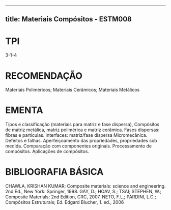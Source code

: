 
---
title: Materiais Compósitos - ESTM008 
---

# TPI

3-1-4

# RECOMENDAÇÃO

Materiais Poliméricos; Materiais Cerâmicos; Materiais Metálicos

# EMENTA

Tipos e classificação (materiais para matriz e fase dispersa), Compósitos de matriz metálica, matriz polimérica e matriz cerâmica. Fases dispersas: fibras e partículas. Interfaces: matriz/fase dispersa Micromecânica. Defeitos e falhas. Aperfeiçoamento das propriedades, propriedades sob medida. Comparação com componentes originais. Processamento de compósitos. Aplicações de compósitos.

# BIBLIOGRAFIA BÁSICA

CHAWLA, KRISHAN KUMAR; Composite materials: science and engineering. 2nd Ed., New York: Springer, 1998.
GAY, D.; HOAV, S.; TSAI; STEPHEN, W.; Composite Materials; 2nd Edition, CRC, 2007.
NETO, F.L.; PARDINI, L.C.; Compósitos Estruturais; Ed. Edgard Blucher, 1. ed., 2006
        